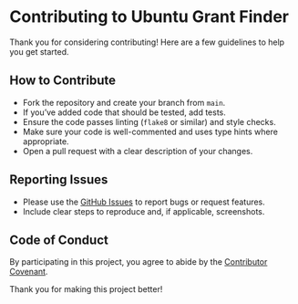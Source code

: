 # Contributing to Ubuntu Grant Finder

Thank you for considering contributing! Here are a few guidelines to help you get started.

## How to Contribute

- Fork the repository and create your branch from `main`.
- If you’ve added code that should be tested, add tests.
- Ensure the code passes linting (`flake8` or similar) and style checks.
- Make sure your code is well-commented and uses type hints where appropriate.
- Open a pull request with a clear description of your changes.

## Reporting Issues

- Please use the [GitHub Issues](https://github.com/1984-gwa/ubuntu-grant-app/issues) to report bugs or request features.
- Include clear steps to reproduce and, if applicable, screenshots.

## Code of Conduct

By participating in this project, you agree to abide by the [Contributor Covenant](https://www.contributor-covenant.org/version/2/0/code_of_conduct/).

Thank you for making this project better!